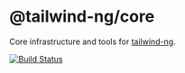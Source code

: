# @tailwind-ng/core

Core infrastructure and tools for [tailwind-ng](https://www.npmjs.com/package/tailwind-ng).

[![Build Status](https://dev.azure.com/ecologiciel/Lab/_apis/build/status%2Fci%2Ftailwind-ng-core?branchName=next&stageName=CI&jobName=Build_Test_Publish)](https://dev.azure.com/ecologiciel/Lab/_build/latest?definitionId=10&branchName=next)
